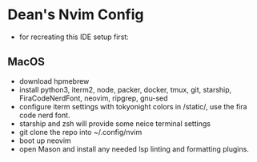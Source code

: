 # Dean's Nvim Config

- for recreating this IDE setup first:

## MacOS

- download hpmebrew
- install python3, iterm2, node, packer, docker, tmux, git, starship, FiraCodeNerdFont, neovim, ripgrep, gnu-sed
- configure iterm settings with tokyonight colors in /static/, use the fira code nerd font.
- starship and zsh will provide some neice terminal settings
- git clone the repo into ~/.config/nvim
- boot up neovim
- open Mason and install any needed lsp linting and formatting plugins.
